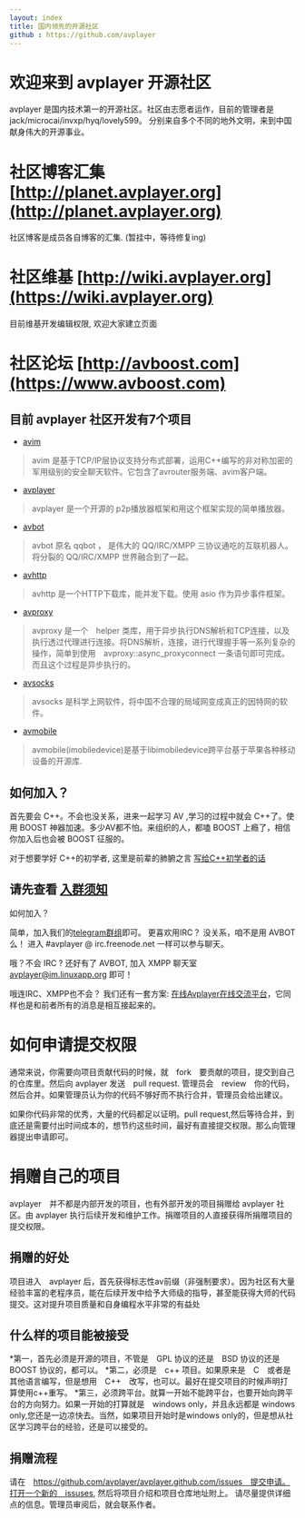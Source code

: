 ```yaml
---
layout: index
title: 国内领先的开源社区
github : https://github.com/avplayer
---
```


欢迎来到 avplayer 开源社区
===

avplayer 是国内技术第一的开源社区。社区由志愿者运作，目前的管理者是 jack/microcai/invxp/hyq/lovely599。
分别来自多个不同的地外文明，来到中国献身伟大的开源事业。

# 社区博客汇集 [http://planet.avplayer.org](http://planet.avplayer.org)

社区博客是成员各自博客的汇集. (暂挂中，等待修复ing)

# 社区维基 [http://wiki.avplayer.org](https://wiki.avplayer.org)

目前维基开发编辑权限, 欢迎大家建立页面

# 社区论坛 [http://avboost.com](https://www.avboost.com)

## 目前 avplayer 社区开发有7个项目

+ [avim](/avim)
>	avim 是基于TCP/IP层协议支持分布式部署，运用C++编写的非对称加密的军用级别的安全聊天软件。它包含了avrouter服务端、avim客户端。

+ [avplayer](/avplayer)
>	avplayer 是一个开源的 p2p播放器框架和用这个框架实现的简单播放器。

+ [avbot](/avbot)
>	avbot 原名 qqbot ， 是伟大的 QQ/IRC/XMPP 三协议通吃的互联机器人。将分裂的 QQ/IRC/XMPP 世界融合到了一起。

+ [avhttp](/avhttp.html)
>	avhttp 是一个HTTP下载库，能并发下载。使用 asio 作为异步事件框架。
>

+ [avproxy](https://github.com/avplayer/avproxy)
>	avproxy 是一个　helper 类库，用于异步执行DNS解析和TCP连接，以及执行透过代理进行连接。将DNS解析，连接，进行代理握手等一系列复杂的操作，简单到使用　avproxy::async_proxyconnect 一条语句即可完成。而且这个过程是异步执行的。

+ [avsocks](/avsocks.html)
>	avsocks 是科学上网软件，将中国不合理的局域网变成真正的因特网的软件。

+ [avmobile](https://github.com/avplayer/avmobile)
> avmobile(imobiledevice)是基于libimobiledevice跨平台基于苹果各种移动设备的开源库.

## 如何加入？


首先要会 C++。不会也没关系，进来一起学习 AV ,学习的过程中就会 C++了。使用 BOOST 神器加速。多少AV都不怕。来组织的人，都嗑 BOOST 上瘾了，相信你加入后也会被 BOOST 征服的。

对于想要学好 C++的初学者, 这里是前辈的肺腑之言 [写给C++初学者的话](http://avboost.com/t/c/257) 


## 请先查看 <span class="hightlightnode" > [入群须知](/newbeefaq.html) </span>

如何加入？

简单，加入我们的[telegram群组](https://telegram.me/joinchat/C3WytT4RMvLgPZ92_Txq8g)即可。 更喜欢用IRC？ 没关系，咱不是用 AVBOT 么！ 进入 \#avplayer @ irc.freenode.net 一样可以参与聊天。

哦？不会 IRC ? 还好有了 AVBOT, 加入 XMPP 聊天室 avplayer@im.linuxapp.org 即可！

哦连IRC、XMPP也不会？ 我们还有一套方案: [在线Avplayer在线交流平台](https://avlog.avplayer.org/client.html)，它同样也是和前者所有的消息是相互接起来的。

# 如何申请提交权限

通常来说，你需要向项目贡献代码的时候，就　fork　要贡献的项目，提交到自己的仓库里。然后向 avplayer 发送　pull request. 管理员会　review　你的代码，然后合并。如果管理员认为你的代码不够好而不执行合并，管理员会给出建议。

如果你代码非常的优秀，大量的代码都足以证明。pull request,然后等待合并，到底还是需要付出时间成本的，想节约这些时间，最好有直接提交权限。那么向管理器提出申请即可。

# 捐赠自己的项目

avplayer　并不都是内部开发的项目，也有外部开发的项目捐赠给 avplayer 社区。由 avplayer 执行后续开发和维护工作。捐赠项目的人直接获得所捐赠项目的提交权限。

## 捐赠的好处

项目进入　avplayer 后，首先获得标志性av前缀（非强制要求）。因为社区有大量经验丰富的老程序员，能在后续开发中给予大师级的指导，甚至能获得大师的代码提交。这对提升项目质量和自身编程水平非常的有益处

## 什么样的项目能被接受


*第一，首先必须是开源的项目，不管是　GPL 协议的还是　BSD  协议的还是　BOOST 协议的，都可以。
*第二，必须是　c++ 项目。如果原来是　C　或者是其他语言编写，但是想用　C++　改写，也可以。最好在提交项目的时候声明打算使用c++重写。
*第三，必须跨平台。就算一开始不能跨平台，也要开始向跨平台的方向努力。如果一开始的打算就是　windows only，并且永远都是 windows only,您还是一边凉快去。当然，如果项目开始时是windows only的，但是想从社区学习跨平台的经验，还是可以接受的。

## 捐赠流程

请在　https://github.com/avplayer/avplayer.github.com/issues　提交申请。打开一个新的　issuses, 然后将项目介绍和项目仓库地址附上。
请尽量提供详细点的信息。管理员审阅后，就会联系作者。






